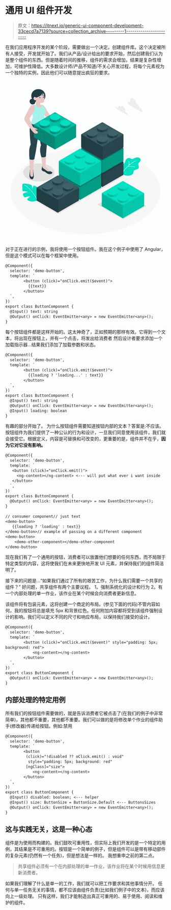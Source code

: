 # 通用 UI 组件开发

> 原文：<https://itnext.io/generic-ui-component-development-33cecd7a7139?source=collection_archive---------1----------------------->

在我们应用程序开发的某个阶段，需要做出一个决定。创建组件库。这个决定被所有人接受，开发就开始了。我们从产品/设计给出的要求开始，然后创建我们认为是整个组件的东西。但是随着时间的推移，组件的需求会增加，结果是复杂性增加，可维护性降低。大多数设计师/产品不知道/不关心开发过程，将每个元素视为一个独特的实例，因此他们可以随意提出疯狂的要求。

![](img/bb9486218304ab7a9a26d0425533fba3.png)

对于正在进行的示例，我将使用一个按钮组件。我在这个例子中使用了 Angular，但是这个模式可以在每个框架中使用。

```
@Component({
  selector: 'demo-button',
  template: `
        <button (click)="onClick.emit($event)">
          {{text}}
        </button>
  `,
})
export class ButtonComponent {
  @Input() text: string
  @Output() onClick: EventEmitter<any> = new EventEmitter<any>();
}
```

每个按钮组件都是这样开始的。这太神奇了，正如预期的那样有效。它得到一个文本，将出现在按钮上，并有一个点击，将发出给消费者
然后设计者要求添加一个加载指示器…结果我们添加了加载参数和状态。

```
@Component({
  selector: 'demo-button',
  template: `
        <button (click)="onClick.emit($event)">
          {{loading ? 'loading...' : text}}
        </button>
  `,
})
export class ButtonComponent {
  @Input() text: string
  @Output() onClick: EventEmitter<any> = new EventEmitter<any>();
  @Input() loading: boolean
}
```

有趣的部分开始了。
为什么按钮组件需要知道按钮内部的文本？答案是:不应该。
按钮组件为我们提供了一种公认的行为和设计，一旦我们同意使用该组件，我们就会接受它。根据定义，内容是可替换和可改变的，更重要的是，组件并不在乎，**因为它对它没有影响。**

```
@Component({
  selector: 'demo-button',
  template: `
   <button (click)="onClick.emit()">
     <ng-content></ng-content> <--- will put what ever i want inside
   </button>
  `,
})
export class ButtonComponent {
  @Output() onClick: EventEmitter<any> = new EventEmitter<any>();
}

// consumer component// just text
<demo-button>
   {{loading ? 'loading' : text}}
</demo-button>// example of passing on a different component
<demo-button>
    <demo-other-component></demo-other-component
</demo-button>
```

现在我们有了一个通用的按钮，消费者可以放置他们想要的任何东西，而不局限于特定类型的内容，这将使我们在未来更快地开发 UI 元素，并保持我们的组件简洁明了。

接下来的问题是…“如果我们通过了所有的艰苦工作，为什么我们需要一个共享的组件？”
好问题，共享组件有两个主要议程。
1。强制系统化的设计和行为
2。有一个内部处理的单一作业，该作业在某个时候会向消费者更新信息。

该组件将有包装元素，这将创建一个商定的布局。(参见下面的代码)不管内容如何，我的按钮将总是填充 5px 和背景红色。任何附加内容都将受到该组件强制设计的影响。我们可以定义不同的尺寸和响应布局，以保持我们接受的设计。

```
@Component({
  selector: 'demo-button',
  template: `
        <button (click)="onClick.emit($event)" style="padding: 5px; background: red">
            <ng-content></ng-content>
        </button>
  `,
})
export class ButtonComponent {
  @Output() onClick: EventEmitter<any> = new EventEmitter<any>();
}
```

## 内部处理的特定用例

所有我们的按钮组件需要做的，就是告诉消费者它被点击了(在我们的例子中非常简单)，其他都不重要，其他都不重要。我们可以做的是将修改单个作业的组件助手(修改器)传递给按钮。例如:禁用

```
@Component({
  selector: 'demo-button',
  template: `
        <button
         (click)="!disabled ?? oClick.emit() : void"
          style="padding: 5px; background: red"
         [ngClass]="size">
            <ng-content></ng-content>
        </button>
  `,
})
export class ButtonComponent {
  @Input() disabled: boolean; <--- helper
  @Input() size: ButtonSize = ButtonSize.Default <--- ButtonsSizes
  @Output() onClick: EventEmitter<any> = new EventEmitter<any>();
}
```

## 这与实践无关，这是一种心态

组件是为使用而构建的。我们鼓吹可重用性，但实际上我们开发的是一个特定的用例，其结果是不可重用的。按钮是一个简单的例子，但是组件可以是带有移动部件的复杂元素(仍然有一个任务)，但是想法是一样的。
我想重申之前的第二点。

> 共享组件必须有一个在内部处理的单一作业，该作业将在某个时候用信息更新消费者。

如果我们理解了什么是单一的工作，我们就可以把工作要求和其他事情分开。
任何与单一任务无关的事情，都不应该由组件负责(比如我们例子中的文本)，而应该向上一级处理。
只有这样，我们才能制造出真正可重用的、易于使用、阅读和维护的组件。